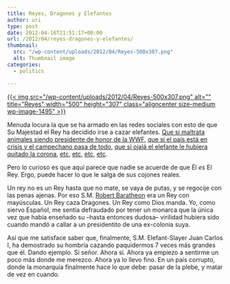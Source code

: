 ```yaml
---
title: Reyes, Dragones y Elefantes
author: uri
type: post
date: 2012-04-16T21:51:17+00:00
url: /2012/04/reyes-dragones-y-elefantes/
thumbnail:
  src: "/wp-content/uploads/2012/04/Reyes-500x307.png"
  alt: Thumbnail image
categories:
  - politics

---
```

[{{< img src="/wp-content/uploads/2012/04/Reyes-500x307.png" alt="" title="Reyes" width="500" height="307" class="aligncenter size-medium wp-image-1495" >}}][1]

Menuda locura la que se ha armado en las redes sociales con esto de que Su Majestad el Rey ha decidido irse a cazar elefantes. [Que si maltrata animales siendo presidente de honor de la WWF][2], [que si el país está en crisis y el campechano pasa de todo][3], [que si ojalá el elefante le hubiera quitado la corona][4], [etc][5], [etc][6], [etc][7], [etc][8].

Pero lo curioso es que aquí parece que nadie se acuerde de que Él _es_ El Rey. Ergo, puede hacer lo que le salga de sus cojones reales.

Un rey no es un Rey hasta que no mate, se vaya de putas, y se regocije con las penas ajenas. Por eso S.M. [Robert Baratheon][9] era un Rey con mayúsculas. Un Rey caza Dragones. Un Rey como Dios manda. Yo, como siervo Español, me sentía defraudado por tener un monarca que la única vez que había enseñado su &#8211;hasta entonces dudosa&#8211; virilidad hubiera sido cuando mandó a callar a un presidentito de una ex-colonia suya.

Así que me satisface saber que, finalmente, S.M. Elefant-Slayer Juan Carlos I, ha demostrado su hombría cazando paquidermos 7 veces más grandes que él. Dando ejemplo. Sí señor. Ahora sí. Ahora ya empiezo a sentirme un poco más donde me merezco. Ahora ya lo llevo fino. En un país corrupto, donde la monarquía finalmente hace lo que debe: pasar de la plebe, y matar de vez en cuando.

 [1]: /wp-content/uploads/2012/04/Reyes.png
 [2]: http://www.salaimartin.com/randomthoughts/item/287-juan-carlos-i-presidente-de-honor-de-wwf-antigua-adena.html
 [3]: http://rac1.org/elmon/blog/el-davantal-16-04-12/
 [4]: http://elpais.com/elpais/2012/04/14/vinetas/1334440698_355288.html
 [5]: http://twitpic.com/9ahtqv
 [6]: http://principiamarsupia.wordpress.com/2012/04/16/carta-de-un-investigador-al-rey-don-juan-carlos/
 [7]: http://elpais.com/elpais/2012/04/16/vinetas/1334528043_630177.html
 [8]: http://paletosignorantes.blogspot.com/2012/04/cojones-de-elefante.html
 [9]: http://gameofthrones.wikia.com/wiki/Robert_Baratheon